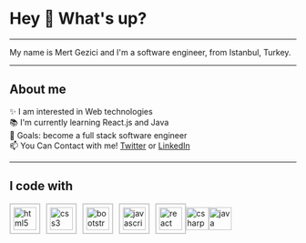 ﻿# Hey 👋 What's up?

---

My name is Mert Gezici and I'm a software engineer, from Istanbul, Turkey.

---

## About me

✨ I am interested in Web technologies     
📚 I'm currently learning React.js and Java     
🎯 Goals: become a full stack software engineer               
📫 You Can Contact with me! [Twitter](https://twitter.com/gzc_mrt) or [LinkedIn](https://www.linkedin.com/in/mertgezici/)

---

## I code with

<div style="display: flex; align-items: center;">
    <img src="https://cdn.jsdelivr.net/gh/devicons/devicon/icons/html5/html5-original.svg" height="40" alt="html5 logo" style="margin-right: 10px; border: 2px solid #ccc; padding: 5px; transition: transform 0.2s;">
    <img src="https://cdn.jsdelivr.net/gh/devicons/devicon/icons/css3/css3-original.svg" height="40" alt="css3 logo" style="margin-right: 10px; border: 2px solid #ccc; padding: 5px; transition: transform 0.2s;">
    <img src="https://cdn.jsdelivr.net/gh/devicons/devicon/icons/bootstrap/bootstrap-original.svg" height="40" alt="bootstrap logo" style="margin-right: 10px; border: 2px solid #ccc; padding: 5px; transition: transform 0.2s;">
    <img src="https://cdn.jsdelivr.net/gh/devicons/devicon/icons/javascript/javascript-original.svg" height="40" alt="javascript logo" style="margin-right: 10px; border: 2px solid #ccc; padding: 5px; transition: transform 0.2s;">
    <img src="https://cdn.jsdelivr.net/gh/devicons/devicon/icons/react/react-original.svg" height="40" alt="react logo" style="border: 2px solid #ccc; padding: 5px; transition: transform 0.2s;">
    <img src="https://cdn.jsdelivr.net/gh/devicons/devicon/icons/csharp/csharp-original.svg" height="40" alt="csharp logo"  />
     <img src="https://cdn.jsdelivr.net/gh/devicons/devicon/icons/java/java-original.svg" height="40" alt="java logo"  />
</div>
</div>
